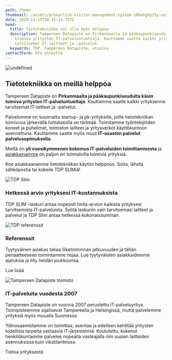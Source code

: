 ```yaml
---
path: /home
thumbnail: /assets/proxyclick-visitor-management-system-s86whghp25y-unsplash.jpg
date: 2020-11-15T20:33:13.757Z
head:
  title: Tietotekniikka voi olla myös helppoa
  description: Tampereen Datapiste on Pirkanmaalta ja pääkaupunkiseudulta käsin
    toimiva yritysten IT-palveluntuottaja. Kauttamme saatte kaikki yrityksenne
    tarvitsemat IT-laitteet ja -palvelut.
  keywords: TDP, Tampereen Datapiste, etusivu
contactForm: Ota yhteyttä
---
```


<HeroBlock bgColor="brand" imageAlign="right">

<div className="HeroBlockImage">

![undefined](/assets/home-services.png)

</div>

<div className="HeroBlockContent">

## Tietotekniikka on meillä helppoa

Tampereen Datapiste on **Pirkanmaalta ja pääkaupunkiseudulta käsin toimiva yritysten IT-palveluntuottaja**. Kauttamme saatte kaikki yrityksenne tarvitsemat IT-laitteet ja -palvelut.

Palvelumme on suunnattu startup- ja pk-yrityksille, joille tietotekniikan toimivuus järkevällä hintatasolla on tärkeää. Toimitamme työntekijöiden koneet ja puhelimet, toimiston laitteet ja yritysverkot käyttökuntoon asennettuna. Kauttamme saatte myös muut **IT-osaston palvelut palvelusopimuksella.**

Meillä on **yli vuosikymmenen kokemus IT-palveluiden toimittamisesta** ja [asiakkainamme](https://tdp-new.netlify.app/referenssit) on paljon eri toimialoilla toimivia yrityksiä.

Koe asiakkaanamme tietotekniikan käytön helppous. Soita, lähetä sähköpostia tai kokeile TDP SLIMiä!

</div>

</HeroBlock>



<HeroBlock bgColor="light" imageAlign="right">

<div className="HeroBlockImage">

![TDP Slim](/assets/tdp-slim.png)

</div>

<div className="HeroBlockContent">

### Hetkessä arvio yrityksesi IT-kustannuksista

TDP SLIM -laskuri antaa nopeasti hinta-arvion kaikista yrityksesi tarvitsemista IT-palveluista. Syötä laskuriin vain tarvitsemasi laitteet ja palvelut ja TDP Slim antaa hetkessä kokonaissumman.

</div>

</HeroBlock>



<HeroBlock bgColor="brand" imageAlign="left">

<div className="HeroBlockImage">

![TDP referenssit](/assets/20210226_151913.jpg)

</div>

<div className="HeroBlockContent">

### Referenssit

Tyytyväinen asiakas takaa liiketoiminnan jatkuvuuden ja tähän periaatteeseen toimintamme nojaa. Lue tyytyväisten asiakkaidemme ajatuksia ja liity heidän joukkoonsa.

<CallToAction bgColor="light" url="/referenssit" align="center">Lue lisää</CallToAction>

</div>

</HeroBlock>



<HeroBlock bgColor="lightest" imageAlign="left">

<div className="HeroBlockImage">

![Tampereen Datapiste toimisto](/assets/tdp-office.jpg)

</div>

<div className="HeroBlockContent">

### IT-palveluita vuodesta 2007

Tampereen Datapiste on vuonna 2007 perustettu IT-palveluyritys. Toimipisteemme sijaitsevat Tampereella ja Helsingissä, mutta palvelemme yrityksiä myös muualla Suomessa.

Ydinosaamistamme on toimittaa, asentaa ja edelleen kehittää yritysten todellisia tarpeita vastaavia IT-järjestelmiä. Koulutettu, kokenut henkilökuntamme palvelee nopealla vasteajalla niin uusien laitteiden asennuksissa kuin vikatilanteissa.

<CallToAction bgColor="brand" url="/yhteystiedot" align="center">Tietoa yrityksestä</CallToAction>

</div>

</HeroBlock>


<Cards cardsPerRow="3" cards='[{"title":"Laitehankinnat ja rahoitus","content":"Oletko hankkimassa yrityksellesi tietokoneita tai muita IT-laitteita? Pyydä aina tarjous myös meiltä!","link":"/it-laitteet/","linkText":"Lue lisää","bgColor":"lightest","linkBgColor":"brand"},{"title":"IT-palvelusopimukset","content":"Haluatko ulkoistaa IT-palvelut? Tai hankkia asiantuntijan esimerkiksi yrityksen verkon toteuttamiseen?","linkText":"Lue lisää","link":"/it-palvelut/","bgColor":"lightest","linkBgColor":"brand"},{"title":"Uuden yrittäjän palvelut","content":"Mitä uusi yritys tarvitsee? Tietokoneiden lisäksi kauttamme saat domainit, sähköpostit ja liiketoimintasovellukset ja muut IT-palvelut.\n\n","link":"/uusi-yrittaja/","linkText":"Lue lisää","bgColor":"lightest","linkBgColor":"brand"}]' />